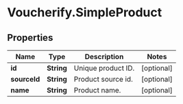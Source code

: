 # Voucherify.SimpleProduct

## Properties

Name | Type | Description | Notes
------------ | ------------- | ------------- | -------------
**id** | **String** | Unique product ID. | [optional] 
**sourceId** | **String** | Product source id. | [optional] 
**name** | **String** | Product name. | [optional] 


